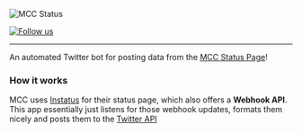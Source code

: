 ![MCC Status](https://i.imgur.com/Da6bv1C_d.webp?maxwidth=600&fidelity=grand)

[![Follow us](https://img.shields.io/twitter/follow/mccstatusbot?style=flat%20&logo=twitter)](https://twitter.com/mccstatusbot)


---

An automated Twitter bot for posting data from the [MCC Status Page](https://status.mcchampionship.com/)!

### How it works

MCC uses [Instatus](https://instatus.com/home) for their status page, which also offers a
**Webhook API**. This app essentially just listens for those webhook updates, formats them
nicely and posts them to the [Twitter API](https://developer.twitter.com/en/docs/twitter-api)
